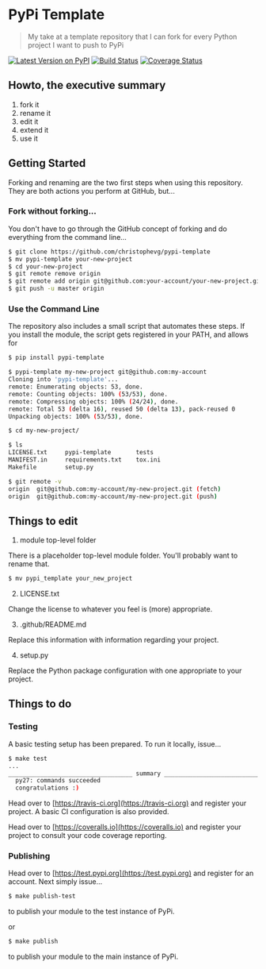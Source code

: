 # PyPi Template

> My take at a template repository that I can fork for every Python project I want to push to PyPi

[![Latest Version on PyPI](https://img.shields.io/pypi/v/pypi-template.svg)](https://pypi.python.org/pypi/pypi-template/)
[![Build Status](https://secure.travis-ci.org/christophevg/pypi-template.svg?branch=master)](http://travis-ci.org/christophevg/pypi-template)
[![Coverage Status](https://coveralls.io/repos/github/christophevg/pypi-template/badge.svg?branch=master)](https://coveralls.io/github/christophevg/pypi-template?branch=master)

## Howto, the executive summary

1. fork it
2. rename it
3. edit it
4. extend it
5. use it

## Getting Started

Forking and renaming are the two first steps when using this repository. They are both actions you perform at GitHub, but...

### Fork without forking...

You don't have to go through the GitHub concept of forking and do everything from the command line...

```bash
$ git clone https://github.com/christophevg/pypi-template
$ mv pypi-template your-new-project
$ cd your-new-project
$ git remote remove origin
$ git remote add origin git@github.com:your-account/your-new-project.git
$ git push -u master origin
```

### Use the Command Line

The repository also includes a small script that automates these steps. If you install the module, the script gets registered in your PATH, and allows for

```bash
$ pip install pypi-template

$ pypi-template my-new-project git@github.com:my-account
Cloning into 'pypi-template'...
remote: Enumerating objects: 53, done.
remote: Counting objects: 100% (53/53), done.
remote: Compressing objects: 100% (24/24), done.
remote: Total 53 (delta 16), reused 50 (delta 13), pack-reused 0
Unpacking objects: 100% (53/53), done.

$ cd my-new-project/

$ ls
LICENSE.txt		pypi-template		tests
MANIFEST.in		requirements.txt	tox.ini
Makefile		setup.py

$ git remote -v
origin	git@github.com:my-account/my-new-project.git (fetch)
origin	git@github.com:my-account/my-new-project.git (push)
```
## Things to edit

1. module top-level folder

There is a placeholder top-level module folder. You'll probably want to rename that.

```bash
$ mv pypi_template your_new_project
```

2. LICENSE.txt

Change the license to whatever you feel is (more) appropriate.

3. .github/README.md

Replace this information with information regarding your project.

4. setup.py

Replace the Python package configuration with one appropriate to your project.

## Things to do

### Testing

A basic testing setup has been prepared. To run it locally, issue...

```bash
$ make test
...
___________________________________ summary ____________________________________
  py27: commands succeeded
  congratulations :)
```

Head over to [https://travis-ci.org](https://travis-ci.org) and register your project. A basic CI configuration is also provided.

Head over to [https://coveralls.io](https://coveralls.io) and register your project to consult your code coverage reporting.

### Publishing

Head over to [https://test.pypi.org](https://test.pypi.org) and register for an account. Next simply issue...

```bash
$ make publish-test
```

to publish your module to the test instance of PyPi.

or

```bash
$ make publish
```

to publish your module to the main instance of PyPi.
